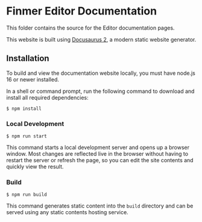 # Finmer Editor Documentation

This folder contains the source for the Editor documentation pages.

This website is built using [Docusaurus 2](https://docusaurus.io/), a modern static website generator.

## Installation

To build and view the documentation website locally, you must have node.js 16 or newer installed.

In a shell or command prompt, run the following command to download and install all required dependencies:

```
$ npm install
```

### Local Development

```
$ npm run start
```

This command starts a local development server and opens up a browser window. Most changes are reflected live in the browser without having to restart the server or refresh the page, so you can edit the site contents and quickly view the result.

### Build

```
$ npm run build
```

This command generates static content into the `build` directory and can be served using any static contents hosting service.
